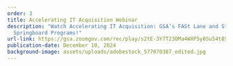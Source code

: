 ```yaml
---
order: 3
title: Accelerating IT Acquisition Webinar
description: "Watch Accelerating IT Acquisition: GSA’s FASt Lane and Startup
  Springboard Programs!"
url-link: https://gsa.zoomgov.com/rec/play/s2tE-3Y7T23OMa4WXP5y8Su54t8SFlm9lDilOWx8jOaaSOzSnoyAicNF3FABlow3GQ6dqmyxwFCWkV6E.RtrIg-mGZ7XMkwC3?canPlayFromShare=true&from=share_recording_detail&continueMode=true&componentName=rec-play&originRequestUrl=https%3A%2F%2Fgsa.zoomgov.com%2Frec%2Fshare%2FgvuOKszlKisDUtsdQzrvs5GqXXDcupADYt555Epm1nzLGSvUi94hS2BMAjJZua6d.KltlqJ4UsL_atQn4
publication-date: December 10, 2024
background-image: assets/uploads/adobestock_577070387_edited.jpg
---
```

